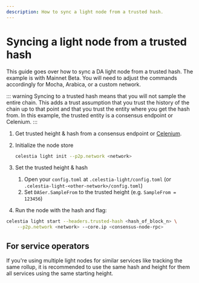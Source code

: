 ```yaml
---
description: How to sync a light node from a trusted hash.
---
```


# Syncing a light node from a trusted hash

This guide goes over how to sync a DA light node from a trusted hash.
The example is with Mainnet Beta. You will need to adjust the commands
accordingly for Mocha, Arabica, or a custom network.

::: warning
Syncing to a trusted hash means that you will not sample the entire chain. This adds a trust
assumption that you trust the history of the chain up to that point and that you trust the entity
where you get the hash from. In this example, the trusted entity is a consensus endpoint or
Celenium.
:::

1. Get trusted height & hash from a consensus endpoint or [Celenium](https://celenium.io).
1. Initialize the node store

    ```sh
    celestia light init --p2p.network <network>
    ```

1. Set the trusted height & hash
    1. Open your `config.toml` at `.celestia-light/config.toml` (or `.celestia-light-<other-network>/config.toml`)
    1. Set `DASer.SampleFrom` to the trusted height (e.g. `SampleFrom = 123456`)
1. Run the node with the hash and flag:

```sh
celestia light start --headers.trusted-hash <hash_of_block_n> \
    --p2p.network <network> --core.ip <consensus-node-rpc>
```

## For service operators

If you're using multiple light nodes for similar services like tracking the same rollup,
it is recommended to use the same hash and height for them all services using
the same starting height.
